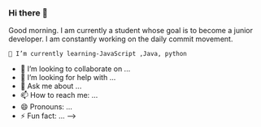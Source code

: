 ### Hi there 👋
Good morning. I am currently a student whose goal is to become a junior developer.
I am constantly working on the daily commit movement.
```
🌱 I’m currently learning-JavaScript ,Java, python
`````
- 👯 I’m looking to collaborate on ...
- 🤔 I’m looking for help with ...
- 💬 Ask me about ...
- 📫 How to reach me: ...
- 😄 Pronouns: ...
- ⚡ Fun fact: ...
-->
